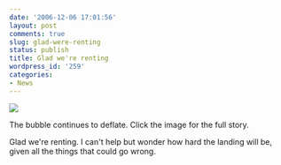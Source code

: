 ```yaml
---
date: '2006-12-06 17:01:56'
layout: post
comments: true
slug: glad-were-renting
status: publish
title: Glad we're renting
wordpress_id: '259'
categories:
- News
---
```




[
![](http://www.phfactor.net/wp-pics/nov06pricesqftpeak.jpg)]()

The bubble continues to deflate. Click the image for the full story.

Glad we're renting. I can't help but wonder how hard the landing will be, given all the things that could go wrong.
